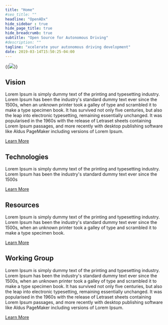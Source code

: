 ```yaml
---
title: "Home"
#seo_title: ""
headline: "OpenADx"
hide_sidebar : true
hide_page_title: true
hide_breadcrumb: true
subtitle: "Open Source for Autonomous Driving"
#description: ""
tagline: "xcelerate your autonomous driving development"
date: 2019-03-14T15:50:25-04:00
---
```


</div> <!-- End of .container-->
</main> <!-- End of .main -->

  <div id="vision" class="featured-section featured-vision padding-top-60 padding-bottom-60">
    <div class="container">
      <div class="row">
        <div class="col-sm-12 col-md-push-10 col-sm-push-12">
          <div class="featured-circle featured-circle-right">
            {{<image src="images/openadx-logo.svg" class="img-responsive">}}
          </div>
        </div>
        <div class="col-sm-12 col-md-pull-10 col-sm-pull-12">
          <h2 class="header-underline margin-top-0">Vision</h2>
          <p>Lorem Ipsum is simply dummy text of the printing and typesetting industry. Lorem Ipsum has been the industry's standard dummy text ever since the 1500s, when an unknown printer took a galley of type and scrambled it to make a type specimen book. It has survived not only five centuries, but also the leap into electronic typesetting, remaining essentially unchanged. It was popularised in the 1960s with the release of Letraset sheets containing Lorem Ipsum passages, and more recently with desktop publishing software like Aldus PageMaker including versions of Lorem Ipsum.</p>
          <p><a class="btn btn-primary" href="#">Learn More</a></p>
        </div>
      </div>
    </div>
  </div>
  
  <div class="container text-center padding-top-40 padding-bottom-40">
    <div class="row">
      <div class="col-sm-11 featured-technologies">
       <span class="circle-outline circle-outline-center"><i data-feather="share-2" stroke-width="1"></i></span>
       <h2 class="header-underline header-underline-center margin-bottom-25">Technologies</h2>
       <p>Lorem Ipsum is simply dummy text of the printing and typesetting industry. Lorem Ipsum has been the industry's standard dummy text ever since the 1500s</p>
       <p><a class="btn btn-primary" href="#">Learn More</a></p>
      </div>
      <div class="col-sm-11 col-sm-offset-2 featured-resources">
       <span class="circle-outline circle-outline-center"><i data-feather="file-text" stroke-width="1"></i></span>
       <h2 class="header-underline header-underline-center margin-bottom-25">Resources</h2>
       <p>Lorem Ipsum is simply dummy text of the printing and typesetting industry. Lorem Ipsum has been the industry's standard dummy text ever since the 1500s, when an unknown printer took a galley of type and scrambled it to make a type specimen book.</p>
       <p><a class="btn btn-primary" href="#">Learn More</a></p>
      </div>
    </div>
  </div>
  
  <div id="working-group" class="featured-section featured-working-group padding-top-60 padding-bottom-60">
    <div class="container">
      <div class="row">
        <div class="col-sm-12 col-md-8 col-md-offset-3">
          <div class="featured-circle featured-circle-vision featured-circle-left">
            <i data-feather="users" stroke-width="1"></i>
          </div>
        </div>
        <div class="col-sm-12 col-md-10">
          <h2 class="header-underline margin-top-0">Working Group</h2>
          <p>Lorem Ipsum is simply dummy text of the printing and typesetting industry. Lorem Ipsum has been the industry's standard dummy text ever since the 1500s, when an unknown printer took a galley of type and scrambled it to make a type specimen book. It has survived not only five centuries, but also the leap into electronic typesetting, remaining essentially unchanged. It was popularised in the 1960s with the release of Letraset sheets containing Lorem Ipsum passages, and more recently with desktop publishing software like Aldus PageMaker including versions of Lorem Ipsum.</p>
          <p><a class="btn btn-primary" href="#">Learn More</a></p>
        </div>
      </div>
    </div>
  </div>